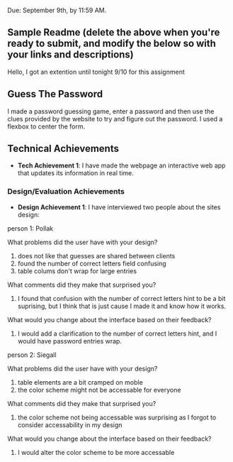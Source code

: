 Due: September 9th, by 11:59 AM.

Sample Readme (delete the above when you're ready to submit, and modify the below so with your links and descriptions)
---
Hello, I got an extention until tonight 9/10 for this assignment



## Guess The Password
I made a password guessing game, enter a password and then use the clues provided by the website to try and figure out the password. 
I used a flexbox to center the form.

## Technical Achievements
- **Tech Achievement 1**: I have made the webpage an interactive web app that updates its information in real time.

### Design/Evaluation Achievements
- **Design Achievement 1**: I have interviewed two people about the sites design:

person 1: Pollak 

  What problems did the user have with your design?
  1. does not like that guesses are shared between clients
  2. found the number of correct letters field confusing
  3. table colums don't wrap for large entries

  What comments did they make that surprised you?
  1. I found that confusion with the number of correct letters hint to be a bit suprising, but I think that is just cause I made it and know how it works.
  
  What would you change about the interface based on their feedback?
  1. I would add a clarification to the number of correct letters hint, and I would have password entries wrap.



person 2: Siegall

  What problems did the user have with your design?
  1. table elements are a bit cramped on moble
  2. the color scheme might not be accessable for everyone
  
  What comments did they make that surprised you?
  1. the color scheme not being accessable was surprising as I forgot to consider accessability in my design
  
  What would you change about the interface based on their feedback?
  1. I would alter the color scheme to be more accessable



